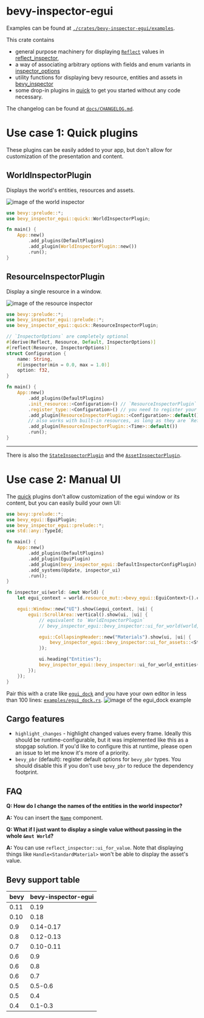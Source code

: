 # bevy-inspector-egui

Examples can be found at [`./crates/bevy-inspector-egui/examples`](./crates/bevy-inspector-egui/examples/).

This crate contains
- general purpose machinery for displaying [`Reflect`](bevy_reflect::Reflect) values in [reflect_inspector],
- a way of associating arbitrary options with fields and enum variants in [inspector_options]
- utility functions for displaying bevy resource, entities and assets in [bevy_inspector]
- some drop-in plugins in [quick] to get you started without any code necessary.

The changelog can be found at [`docs/CHANGELOG.md`](./docs/CHANGELOG.md).

# Use case 1: Quick plugins
These plugins can be easily added to your app, but don't allow for customization of the presentation and content.

## WorldInspectorPlugin
Displays the world's entities, resources and assets.

![image of the world inspector](https://raw.githubusercontent.com/jakobhellermann/bevy-inspector-egui/main/docs/images/world_inspector.png)

```rust
use bevy::prelude::*;
use bevy_inspector_egui::quick::WorldInspectorPlugin;

fn main() {
    App::new()
        .add_plugins(DefaultPlugins)
        .add_plugin(WorldInspectorPlugin::new())
        .run();
}
```
## ResourceInspectorPlugin
Display a single resource in a window.

![image of the resource inspector](https://raw.githubusercontent.com/jakobhellermann/bevy-inspector-egui/main/docs/images/resource_inspector.png)

```rust
use bevy::prelude::*;
use bevy_inspector_egui::prelude::*;
use bevy_inspector_egui::quick::ResourceInspectorPlugin;

// `InspectorOptions` are completely optional
#[derive(Reflect, Resource, Default, InspectorOptions)]
#[reflect(Resource, InspectorOptions)]
struct Configuration {
    name: String,
    #[inspector(min = 0.0, max = 1.0)]
    option: f32,
}

fn main() {
    App::new()
        .add_plugins(DefaultPlugins)
        .init_resource::<Configuration>() // `ResourceInspectorPlugin` won't initialize the resource
        .register_type::<Configuration>() // you need to register your type to display it
        .add_plugin(ResourceInspectorPlugin::<Configuration>::default())
        // also works with built-in resources, as long as they are `Reflect`
        .add_plugin(ResourceInspectorPlugin::<Time>::default())
        .run();
}
```

<hr>

There is also the [`StateInspectorPlugin`](quick::StateInspectorPlugin) and the [`AssetInspectorPlugin`](quick::AssetInspectorPlugin).

# Use case 2: Manual UI
The [quick] plugins don't allow customization of the egui window or its content, but you can easily build your own UI:

```rust
use bevy::prelude::*;
use bevy_egui::EguiPlugin;
use bevy_inspector_egui::prelude::*;
use std::any::TypeId;

fn main() {
    App::new()
        .add_plugins(DefaultPlugins)
        .add_plugin(EguiPlugin)
        .add_plugin(bevy_inspector_egui::DefaultInspectorConfigPlugin) // adds default options and `InspectorEguiImpl`s
        .add_systems(Update, inspector_ui)
        .run();
}

fn inspector_ui(world: &mut World) {
    let egui_context = world.resource_mut::<bevy_egui::EguiContext>().ctx_mut().clone();

    egui::Window::new("UI").show(&egui_context, |ui| {
        egui::ScrollArea::vertical().show(ui, |ui| {
            // equivalent to `WorldInspectorPlugin`
            // bevy_inspector_egui::bevy_inspector::ui_for_world(world, ui);

            egui::CollapsingHeader::new("Materials").show(ui, |ui| {
                bevy_inspector_egui::bevy_inspector::ui_for_assets::<StandardMaterial>(world, ui);
            });

            ui.heading("Entities");
            bevy_inspector_egui::bevy_inspector::ui_for_world_entities(world, ui);
        });
    });
}
```

Pair this with a crate like [`egui_dock`](https://docs.rs/egui_dock/latest/egui_dock/) and you have your own editor in less than 100 lines: [`examples/egui_dock.rs`](https://github.com/jakobhellermann/bevy-inspector-egui/blob/main/crates/bevy-inspector-egui/examples/integrations/egui_dock.rs).
![image of the egui_dock example](https://raw.githubusercontent.com/jakobhellermann/bevy-inspector-egui/main/docs/images/egui_dock.png)

## Cargo features
- `highlight_changes` - highlight changed values every frame.
Ideally this should be runtime-configurable, but it was implemented like this as a stopgap solution. If you'd like to configure this at runtime, please open an issue to let me know it's more of a priority.
- `bevy_pbr` (default): register default options for `bevy_pbr` types. You should disable this if you don't use `bevy_pbr` to reduce the dependency footprint.

## FAQ

**Q: How do I change the names of the entities in the world inspector?**

**A:** You can insert the [`Name`](https://docs.rs/bevy_core/latest/bevy_core/struct.Name.html) component.

**Q: What if I just want to display a single value without passing in the whole `&mut World`?**

**A:** You can use `reflect_inspector::ui_for_value`. Note that displaying things like `Handle<StandardMaterial>` won't be able to display the asset's value.


[reflect_inspector]: https://docs.rs/bevy-inspector-egui/0.16.0/bevy_inspector_egui/reflect_inspector
[inspector_options]: https://docs.rs/bevy-inspector-egui/0.16.0/bevy_inspector_egui/inspector_options
[quick]: https://docs.rs/bevy-inspector-egui/0.16.0/bevy_inspector_egui/quick
[bevy_inspector]: https://docs.rs/bevy-inspector-egui/0.16.0/bevy_inspector_egui/bevy_inspector

## Bevy support table

| bevy    | bevy-inspector-egui |
| ------- | ------------------- |
| 0.11    | 0.19                |
| 0.10    | 0.18                |
| 0.9     | 0.14-0.17           |
| 0.8     | 0.12-0.13           |
| 0.7     | 0.10-0.11           |
| 0.6     | 0.9                 |
| 0.6     | 0.8                 |
| 0.6     | 0.7                 |
| 0.5     | 0.5-0.6             |
| 0.5     | 0.4                 |
| 0.4     | 0.1-0.3             |
